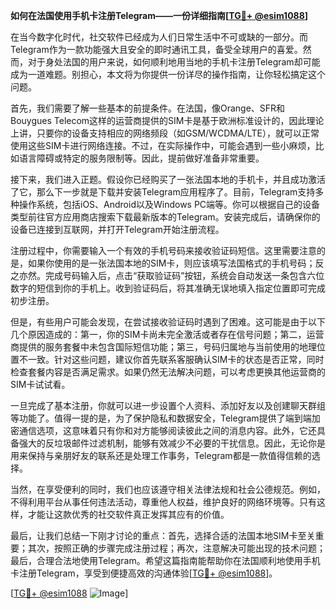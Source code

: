**如何在法国使用手机卡注册Telegram——一份详细指南[[TG💪+ @esim1088](https://t.me/s/esim1088)]**

在当今数字化时代，社交软件已经成为人们日常生活中不可或缺的一部分。而Telegram作为一款功能强大且安全的即时通讯工具，备受全球用户的喜爱。然而，对于身处法国的用户来说，如何顺利地用当地的手机卡注册Telegram却可能成为一道难题。别担心，本文将为你提供一份详尽的操作指南，让你轻松搞定这个问题。

首先，我们需要了解一些基本的前提条件。在法国，像Orange、SFR和Bouygues Telecom这样的运营商提供的SIM卡是基于欧洲标准设计的，因此理论上讲，只要你的设备支持相应的网络频段（如GSM/WCDMA/LTE），就可以正常使用这些SIM卡进行网络连接。不过，在实际操作中，可能会遇到一些小麻烦，比如语言障碍或特定的服务限制等。因此，提前做好准备非常重要。

接下来，我们进入正题。假设你已经购买了一张法国本地的手机卡，并且成功激活了它，那么下一步就是下载并安装Telegram应用程序了。目前，Telegram支持多种操作系统，包括iOS、Android以及Windows PC端等。你可以根据自己的设备类型前往官方应用商店搜索下载最新版本的Telegram。安装完成后，请确保你的设备已连接到互联网，并打开Telegram开始注册流程。

注册过程中，你需要输入一个有效的手机号码来接收验证码短信。这里需要注意的是，如果你使用的是一张法国本地的SIM卡，则应该填写法国格式的手机号码；反之亦然。完成号码输入后，点击“获取验证码”按钮，系统会自动发送一条包含六位数字的短信到你的手机上。收到验证码后，将其准确无误地填入指定位置即可完成初步注册。

但是，有些用户可能会发现，在尝试接收验证码时遇到了困难。这可能是由于以下几个原因造成的：第一，你的SIM卡尚未完全激活或者存在信号问题；第二，运营商提供的服务套餐中未包含国际短信功能；第三，号码归属地与当前使用的地理位置不一致。针对这些问题，建议你首先联系客服确认SIM卡的状态是否正常，同时检查套餐内容是否满足需求。如果仍然无法解决问题，可以考虑更换其他运营商的SIM卡试试看。

一旦完成了基本注册，你就可以进一步设置个人资料、添加好友以及创建聊天群组等功能了。值得一提的是，为了保护隐私和数据安全，Telegram提供了端到端加密通信选项，这意味着只有你和对方能够阅读彼此之间的消息内容。此外，它还具备强大的反垃圾邮件过滤机制，能够有效减少不必要的干扰信息。因此，无论你是用来保持与亲朋好友的联系还是处理工作事务，Telegram都是一款值得信赖的选择。

当然，在享受便利的同时，我们也应该遵守相关法律法规和社会公德规范。例如，不得利用平台从事任何违法活动，尊重他人权益，维护良好的网络环境等。只有这样，才能让这款优秀的社交软件真正发挥其应有的价值。

最后，让我们总结一下刚才讨论的重点：首先，选择合适的法国本地SIM卡至关重要；其次，按照正确的步骤完成注册过程；再次，注意解决可能出现的技术问题；最后，合理合法地使用Telegram。希望这篇指南能帮助你在法国顺利地使用手机卡注册Telegram，享受到便捷高效的沟通体验[[TG💪+ @esim1088](https://t.me/s/esim1088)]。

[[TG💪+ @esim1088](https://t.me/s/esim1088) ![Image](https://i.postimg.cc/4NQfJmqS/Snipaste-2025-05-13-00-14-12.png)]